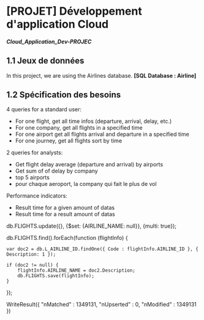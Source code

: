# [PROJET] Développement d'application Cloud

##### Cloud_Application_Dev-PROJEC

## 1.1 Jeux de données
In this project, we are using the Airlines database.
<b>[SQL Database : Airline]</b>


## 1.2 Spécification des besoins

4 queries for a standard user:
- For one flight, get all time infos (departure, arrival, delay, etc.)
- For one company, get all flights in a specified time
- For one airport get all flights arrival and departure in a specified time
- For one journey, get all flights sort by time


2 queries for analysts:
- Get flight delay average (departure and arrival) by airports
- Get sum of of delay by company
- top 5 airports
- pour chaque aeroport, la company qui fait le plus de vol

Performance indicators:
- Result time for a given amount of datas
- Result time for a result amount of datas






db.FLIGHTS.update({},
{$set: {AIRLINE_NAME: null}},
{multi: true});

db.FLIGHTS.find().forEach(function (flightInfo) {

    var doc2 = db.L_AIRLINE_ID.findOne({ Code : flightInfo.AIRLINE_ID }, { Description: 1 });

    if (doc2 != null) {
        flightInfo.AIRLINE_NAME = doc2.Description;
        db.FLIGHTS.save(flightInfo);
    }
});


WriteResult({ "nMatched" : 1349131, "nUpserted" : 0, "nModified" : 1349131 })

